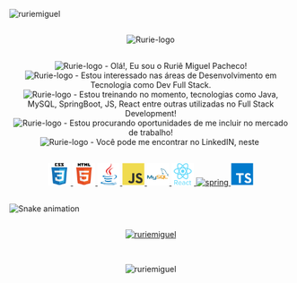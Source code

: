 <p align="left"> <img src="https://komarev.com/ghpvc/?username=ruriemiguel&label=Profile%20views&color=0e75b6&style=flat" alt="ruriemiguel" /> </p>

##

<div align="center">
<img alt="Rurie-logo" src="https://i.imgur.com/kcLsBEe.gif" />
</div>

##

<div style="display: inline_block" align="center">
<img alt="Rurie-logo" src="https://i.imgur.com/pDeEUJX.gif" /> - Olá!, Eu sou o Ruriê Miguel Pacheco! <br>
<img alt="Rurie-logo" src="https://i.imgur.com/drATD6T.gif" /> - Estou interessado nas áreas de Desenvolvimento em Tecnologia como Dev Full Stack. <br>
<img alt="Rurie-logo" src="https://i.imgur.com/pgEs9Zx.gif" /> - Estou treinando no momento, tecnologias como Java, MySQL, SpringBoot, JS, React entre outras utilizadas no Full Stack Development! <br>
<img alt="Rurie-logo" src="https://i.imgur.com/MCCwmO1.gif" /> - Estou procurando oportunidades de me incluir no mercado de trabalho! <br>
<img alt="Rurie-logo" src="https://i.imgur.com/pDeEUJX.gif" /> - Você pode me encontrar no LinkedIN, neste
<a href="https://www.linkedin.com/in/ruriemiguel/"><img align="center" alt="" src="https://i.imgur.com/Plm847R.gif"></a>
</div>

##

<p align="center"> <a href="https://www.w3schools.com/css/" target="_blank" rel="noreferrer"> <img src="https://raw.githubusercontent.com/devicons/devicon/master/icons/css3/css3-original-wordmark.svg" alt="css3" width="40" height="40"/> </a> <a href="https://www.w3.org/html/" target="_blank" rel="noreferrer"> <img src="https://raw.githubusercontent.com/devicons/devicon/master/icons/html5/html5-original-wordmark.svg" alt="html5" width="40" height="40"/> </a> <a href="https://www.java.com" target="_blank" rel="noreferrer"> <img src="https://raw.githubusercontent.com/devicons/devicon/master/icons/java/java-original.svg" alt="java" width="40" height="40"/> </a> <a href="https://developer.mozilla.org/en-US/docs/Web/JavaScript" target="_blank" rel="noreferrer"> <img src="https://raw.githubusercontent.com/devicons/devicon/master/icons/javascript/javascript-original.svg" alt="javascript" width="40" height="40"/> </a> <a href="https://www.mysql.com/" target="_blank" rel="noreferrer"> <img src="https://raw.githubusercontent.com/devicons/devicon/master/icons/mysql/mysql-original-wordmark.svg" alt="mysql" width="40" height="40"/> </a> <a href="https://reactjs.org/" target="_blank" rel="noreferrer"> <img src="https://raw.githubusercontent.com/devicons/devicon/master/icons/react/react-original-wordmark.svg" alt="react" width="40" height="40"/> </a> <a href="https://spring.io/" target="_blank" rel="noreferrer"> <img src="https://www.vectorlogo.zone/logos/springio/springio-icon.svg" alt="spring" width="40" height="40"/> </a> <a href="https://www.typescriptlang.org/" target="_blank" rel="noreferrer"> <img src="https://raw.githubusercontent.com/devicons/devicon/master/icons/typescript/typescript-original.svg" alt="typescript" width="40" height="40"/> </a> </p>

##

![Snake animation](https://github.com/ruriemiguel/ruriemiguel/blob/output/github-contribution-grid-snake.svg)

##

<p align="center"> <a href="https://github.com/ryo-ma/github-profile-trophy"><img src="https://github-profile-trophy.vercel.app/?username=ruriemiguel" alt="ruriemiguel" /></a> </p>

<p align="center"> <a href="https://twitter.com/" target="blank"><img src="https://img.shields.io/twitter/follow/?logo=twitter&style=for-the-badge" alt="" /></a> </p>

<p align="center"><img src="https://github-readme-streak-stats.herokuapp.com/?user=ruriemiguel&" alt="ruriemiguel" /></p>
